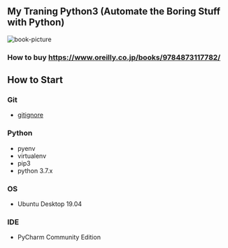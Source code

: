 ## My Traning Python3 (Automate the Boring Stuff with Python)

![book-picture](https://www.oreilly.co.jp/books/images/picture_large978-4-87311-778-2.jpeg)

### How to buy <https://www.oreilly.co.jp/books/9784873117782/>



## How to Start


### Git
* [gitignore](https://github.com/github/gitignore/blob/master/Python.gitignore)

### Python
* pyenv
* virtualenv
* pip3
* python 3.7.x

### OS
* Ubuntu Desktop 19.04


### IDE
* PyCharm Community Edition

